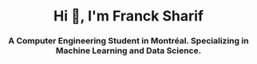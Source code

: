 <h1 align="center">Hi 👋, I'm Franck Sharif</h1>
<h3 align="center">A Computer Engineering Student in Montréal. Specializing in Machine Learning and Data Science.</h3>

